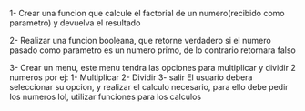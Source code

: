 1- Crear una funcion que calcule el factorial de un numero(recibido como parametro) y devuelva el resultado

2- Realizar una funcion booleana, que retorne verdadero si el numero pasado como parametro es un numero primo, de lo contrario retornara falso

3- Crear un menu, este menu tendra las opciones para multiplicar y dividir 2 numeros por ej:
       1- Multiplicar
       2- Dividir
       3- salir
   El usuario debera seleccionar su opcion, y realizar el calculo necesario, para ello debe pedir los numeros lol, utilizar funciones para los calculos
   

